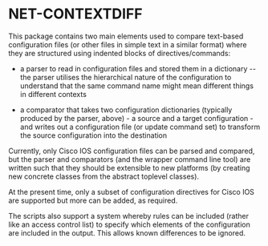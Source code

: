 NET-CONTEXTDIFF
===============

This package contains two main elements used to compare text-based
configuration files (or other files in simple text in a similar format) where
they are structured using indented blocks of directives/commands:

* a parser to read in configuration files and stored them in a dictionary --
  the parser utilises the hierarchical nature of the configuration to
  understand that the same command name might mean different things in
  different contexts

* a comparator that takes two configuration dictionaries (typically produced by
  the parser, above) - a source and a target configuration - and writes out
  a configuration file (or update command set) to transform the source
  configuration into the destination

Currently, only Cisco IOS configuration files can be parsed and compared, but
the parser and comparators (and the wrapper command line tool) are written such
that they should be extensible to new platforms (by creating new concrete
classes from the abstract toplevel classes).

At the present time, only a subset of configuration directives for Cisco IOS
are supported but more can be added, as required.

The scripts also support a system whereby rules can be included (rather like an
access control list) to specify which elements of the configuration are
included in the output.  This allows known differences to be ignored.
